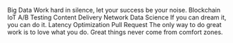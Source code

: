 Big Data Work hard in silence, let your success be your noise. Blockchain IoT A/B Testing Content Delivery Network Data Science If you can dream it, you can do it. Latency Optimization Pull Request The only way to do great work is to love what you do. Great things never come from comfort zones.
